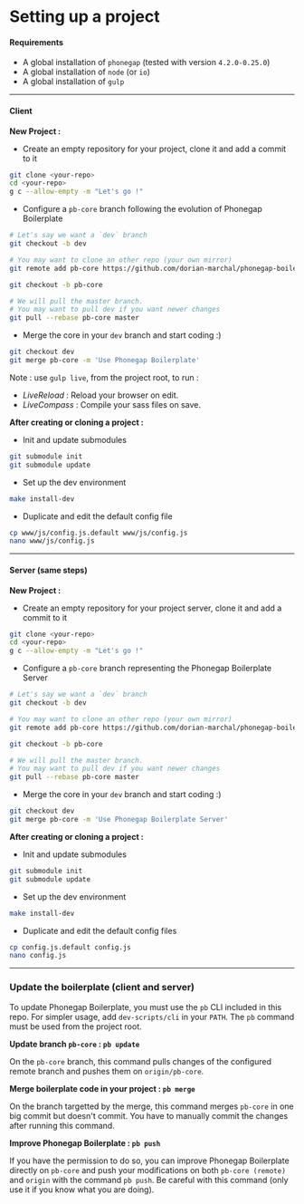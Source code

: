 # Setting up a project

#### Requirements

- A global installation of `phonegap` (tested with version `4.2.0-0.25.0`)
- A global installation of `node` (or `io`)
- A global installation of `gulp`

---

#### Client

__New Project :__

- Create an empty repository for your project, clone it and add a commit to it

```bash
git clone <your-repo>
cd <your-repo>
g c --allow-empty -m "Let's go !"
```

- Configure a `pb-core` branch following the evolution of Phonegap Boilerplate

```bash
# Let's say we want a `dev` branch
git checkout -b dev

# You may want to clone an other repo (your own mirror)
git remote add pb-core https://github.com/dorian-marchal/phonegap-boilerplate

git checkout -b pb-core

# We will pull the master branch.
# You may want to pull dev if you want newer changes
git pull --rebase pb-core master
```

- Merge the core in your `dev` branch and start coding :)

```bash
git checkout dev
git merge pb-core -m 'Use Phonegap Boilerplate'
```

Note : use `gulp live`, from the project root, to run :
- _LiveReload_ : Reload your browser on edit.
- _LiveCompass_ : Compile your sass files on save.

__After creating or cloning a project :__

- Init and update submodules

```bash
git submodule init
git submodule update
```

- Set up the dev environment

```bash
make install-dev
```

- Duplicate and edit the default config file

```bash
cp www/js/config.js.default www/js/config.js
nano www/js/config.js
```

---

#### Server (same steps)

__New Project :__

- Create an empty repository for your project server, clone it and add a commit to it

```bash
git clone <your-repo>
cd <your-repo>
g c --allow-empty -m "Let's go !"
```

- Configure a `pb-core` branch representing the Phonegap Boilerplate Server

```bash
# Let's say we want a `dev` branch
git checkout -b dev

# You may want to clone an other repo (your own mirror)
git remote add pb-core https://github.com/dorian-marchal/phonegap-boilerplate-server

git checkout -b pb-core

# We will pull the master branch.
# You may want to pull dev if you want newer changes
git pull --rebase pb-core master
```

- Merge the core in your `dev` branch and start coding :)

```bash
git checkout dev
git merge pb-core -m 'Use Phonegap Boilerplate Server'
```

__After creating or cloning a project :__

- Init and update submodules

```bash
git submodule init
git submodule update
```

- Set up the dev environment

```bash
make install-dev
```

- Duplicate and edit the default config files

```bash
cp config.js.default config.js
nano config.js
```

---

### Update the boilerplate (client and server)

To update Phonegap Boilerplate, you must use the `pb` CLI included in this repo. For simpler usage, add `dev-scripts/cli` in your `PATH`.
The `pb` command must be used from the project root.

__Update branch `pb-core` : `pb update`__

On the `pb-core` branch, this command pulls changes of the configured remote branch and pushes them on `origin/pb-core`.

__Merge boilerplate code in your project : `pb merge`__

On the branch targetted by the merge, this command merges `pb-core` in one big commit but doesn't commit. You have to manually commit the changes after running this command.

__Improve Phonegap Boilerplate : `pb push`__

If you have the permission to do so, you can improve Phonegap Boilerplate directly on `pb-core` and push your modifications on both `pb-core (remote)` and `origin` with the command `pb push`.
Be careful with this command (only use it if you know what you are doing).
